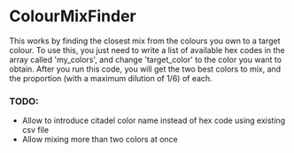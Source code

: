 # ColourMixFinder
This works by finding the closest mix from the colours you own to a target colour. To use this, you just need to write a list of available hex codes in the array called 'my_colors', and change 'target_color' to the color you want to obtain. After you run this code, you will get the two best colors to mix, and the proportion (with a maximum dilution of 1/6) of each.
### TODO:
- Allow to introduce citadel color name instead of hex code using existing csv file
- Allow mixing more than two colors at once
